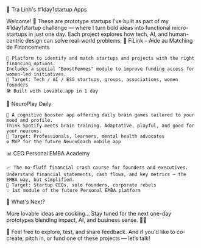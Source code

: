🌟 Tra Linh's #1day1startup Apps

Welcome! 🥳
These are prototype startups I've built as part of my #1day1startup challenge — where I turn bold ideas into functional micro-startups in just one day. Each project explores how tech, AI, and human-centric design can solve real-world problems.
🔗 FiLink – Aide au Matching de Financements

    💸 Platform to identify and match startups and projects with the right financing options.
    Includes a special "BoostFemmes" module to improve funding access for women-led initiatives.
    🎯 Target: Tech / AI / ESG startups, groups, associations, women founders
    🛠️ Built with Lovable.app in 1 day

🧠 NeuroPlay Daily

    🧩 A cognitive booster app offering daily brain games tailored to your mood and profile.
    Think Spotify meets brain training. Adaptative, playful, and good for your neurons.
    🎯 Target: Professionals, learners, mental health advocates
    ⚙️ MVP for the future NeuroCoach mobile app

📊 CEO Personal EMBA Academy

    📈 The no-fluff financial crash course for founders and executives.
    Understand financial statements, cash flows, and key metrics – the EMBA way, but simplified.
    🎯 Target: Startup CEOs, solo founders, corporate rebels
    💡 1st module of the future Personal EMBA platform

🚧 What's Next?

More lovable ideas are cooking...
Stay tuned for the next one-day prototypes blending impact, AI, and business sense. 🧪💥

💬 Feel free to explore, test, and share feedback.
And if you'd like to co-create, pitch in, or fund one of these projects — let’s talk!
